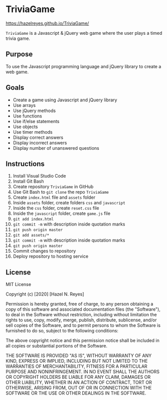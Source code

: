 # TriviaGame

https://hazelreyes.github.io/TriviaGame/

`TriviaGame` is a Javascript & jQuery web game where the user plays a timed trivia game.

## Purpose

To use the Javascript programming language and jQuery library to create a web game.

## Goals

- Create a game using Javascript and jQuery library
- Use arrays
- Use jQuery methods
- Use functions
- Use if/else statements
- Use objects
- Use timer methods
- Display correct answers
- Display incorrect answers
- Display number of unanswered questions

## Instructions

1. Install Visual Studio Code
1. Install Git Bash
1. Create repository `TriviaGame` in GitHub
1. Use Git Bash to `git clone` the repo `TriviaGame`
1. Create `index.html` file and `assets` folder
1. Inside `assets` folder, create folders `css` and `javascript`
1. Inside the `css` folder, create `reset.css` file
1. Inside the `javascript` folder, create `game.js` file
1. `git add index.html`
1. `git commit -m` with description inside quotation marks
1. `git push origin master`
1. `git add assets/*`
1. `git commit -m` with description inside quotation marks
1. `git push origin master`
1. Commit changes to repository
1. Deploy repository to hosting service

## License

MIT License

Copyright (c) [2020] [Hazel N. Reyes]

Permission is hereby granted, free of charge, to any person obtaining a copy
of this software and associated documentation files (the "Software"), to deal
in the Software without restriction, including without limitation the rights
to use, copy, modify, merge, publish, distribute, sublicense, and/or sell
copies of the Software, and to permit persons to whom the Software is
furnished to do so, subject to the following conditions:

The above copyright notice and this permission notice shall be included in all
copies or substantial portions of the Software.

THE SOFTWARE IS PROVIDED "AS IS", WITHOUT WARRANTY OF ANY KIND, EXPRESS OR
IMPLIED, INCLUDING BUT NOT LIMITED TO THE WARRANTIES OF MERCHANTABILITY,
FITNESS FOR A PARTICULAR PURPOSE AND NONINFRINGEMENT. IN NO EVENT SHALL THE
AUTHORS OR COPYRIGHT HOLDERS BE LIABLE FOR ANY CLAIM, DAMAGES OR OTHER
LIABILITY, WHETHER IN AN ACTION OF CONTRACT, TORT OR OTHERWISE, ARISING FROM,
OUT OF OR IN CONNECTION WITH THE SOFTWARE OR THE USE OR OTHER DEALINGS IN THE
SOFTWARE.
